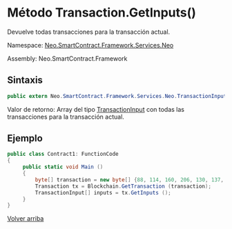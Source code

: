 # Método Transaction.GetInputs()

Devuelve todas transacciones para la transacción actual.

Namespace: [Neo.SmartContract.Framework.Services.Neo](../../neo.md)

Assembly: Neo.SmartContract.Framework

## Sintaxis

```c#
public extern Neo.SmartContract.Framework.Services.Neo.TransactionInput[] GetInputs ()
```

Valor de retorno: Array del tipo [TransactionInput](../TransactionInput.md) con todas las transacciones para la transacción actual.

## Ejemplo

```c#
public class Contract1: FunctionCode
{
     public static void Main ()
     {
         byte[] transaction = new byte[] {88, 114, 160, 206, 130, 137, 41, 94, 119, 120, 242, 71, 232, 244, 3, 20, 165, 69, 182, 106, 185, 119, 239, 183, 65, 174, 220, 157, 251, 28, 215};
         Transaction tx = Blockchain.GetTransaction (transaction);
         TransactionInput[] inputs = tx.GetInputs ();
     }
}

```



[Volver arriba](../Transaction.md)
